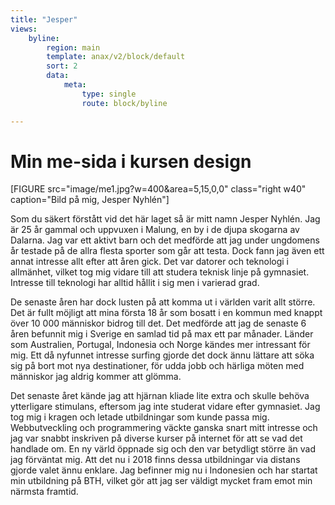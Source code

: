 ```yaml
---
title: "Jesper"
views:
    byline:
        region: main
        template: anax/v2/block/default
        sort: 2
        data:
            meta:
                type: single
                route: block/byline

---
```

<div class="index-content" style="display:none;">
    <h1 class="index-title">DESIGN</h1>
    <!-- <div class="row">
        <p class="index-border"></p>
    </div> -->
    <div class="row">
        <p class="arrow-down"><i class="arrow"></i></p>
    </div>
</div>

<h1 class="main-text">Min me-sida i kursen design</h1>

[FIGURE src="image/me1.jpg?w=400&area=5,15,0,0" class="right w40" caption="Bild på mig, Jesper Nyhlén"]

Som du säkert förstått vid det här laget så är mitt namn Jesper Nyhlén. Jag är 25 år gammal och uppvuxen i Malung, en by i de djupa skogarna av Dalarna. Jag var ett aktivt barn och det medförde att jag under ungdomens år testade på de allra flesta sporter som går att testa. Dock fann jag även ett annat intresse allt efter att åren gick. Det var datorer och teknologi i allmänhet, vilket tog mig vidare till att studera teknisk linje på gymnasiet. Intresse till teknologi har alltid hållit i sig men i varierad grad.

De senaste åren har dock lusten på att komma ut i världen varit allt större. Det är fullt möjligt att mina första 18 år som bosatt i en kommun med knappt över 10 000 människor bidrog till det. Det medförde att jag de senaste 6 åren befunnit mig i Sverige en samlad tid på max ett par månader. Länder som Australien, Portugal, Indonesia och Norge kändes mer intressant för mig. Ett då nyfunnet intresse surfing gjorde det dock ännu lättare att söka sig på bort mot nya destinationer, för udda jobb och härliga möten med människor jag aldrig kommer att glömma.

Det senaste året kände jag att hjärnan kliade lite extra och skulle behöva ytterligare stimulans, eftersom jag inte studerat vidare efter gymnasiet. Jag tog mig i kragen och letade utbildningar som kunde passa mig. Webbutveckling och programmering väckte ganska snart mitt intresse och jag var snabbt inskriven på diverse kurser på internet för att se vad det handlade om. En ny värld öppnade sig och den var betydligt större än vad jag förväntat mig. Att det nu i 2018 finns dessa utbildningar via distans gjorde valet ännu enklare. Jag befinner mig nu i Indonesien och har startat min utbildning på BTH, vilket gör att jag ser väldigt mycket fram emot min närmsta framtid.
